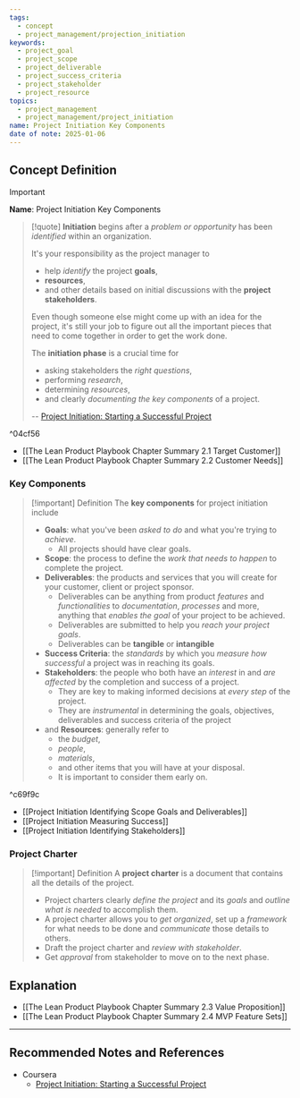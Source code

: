 ```yaml
---
tags:
  - concept
  - project_management/projection_initiation
keywords:
  - project_goal
  - project_scope
  - project_deliverable
  - project_success_criteria
  - project_stakeholder
  - project_resource
topics:
  - project_management
  - project_management/project_initiation
name: Project Initiation Key Components
date of note: 2025-01-06
---
```


## Concept Definition

>[!important]
>**Name**: Project Initiation Key Components

>[!quote]
>**Initiation** begins after a *problem or opportunity* has been *identified* within an organization.
>
>It's your responsibility as the project manager to 
>- help *identify* the project **goals**, 
>- **resources**, 
>- and other details based on initial discussions with the **project stakeholders**. 
>
>Even though someone else might come up with an idea for the project, it's still your job to figure out all the important pieces that need to come together in order to get the work done.
>  
>  
>The **initiation phase** is a crucial time for
>- asking stakeholders the *right questions*, 
>- performing *research*, 
>- determining *resources*, 
>- and clearly *documenting the key components* of a project.  
>  
>  
>-- [Project Initiation: Starting a Successful Project](https://www.coursera.org/learn/project-initiation-google/home/welcome)  

^04cf56

- [[The Lean Product Playbook Chapter Summary 2.1 Target Customer]]
- [[The Lean Product Playbook Chapter Summary 2.2 Customer Needs]]

### Key Components

>[!important] Definition
>The **key components** for project initiation include
>- **Goals**: what you've been *asked to do* and what you're trying to *achieve*.
>	- All projects should have clear goals.
>- **Scope**: the process to define the *work that needs to happen* to complete the project.
>- **Deliverables**:  the products and services that you will create for your customer, client or project sponsor.
>	- Deliverables can be anything from product *features* and *functionalities* to *documentation*, *processes* and more, anything that *enables the goal* of your project to be achieved.
>	- Deliverables are submitted to help you *reach your project goals*.
>	- Deliverables can be **tangible** or **intangible**
>- **Success Criteria**: the *standards* by which you *measure* *how successful* a project was in reaching its goals.
>- **Stakeholders**:  the people who both have an *interest* in and *are affected* by the completion and success of a project.
>	- They are key to making informed decisions at *every step* of the project.
>	- They are *instrumental* in determining the goals, objectives, deliverables and success criteria of the project
>- and **Resources**: generally refer to 
>	- the *budget*, 
>	- *people*, 
>	- *materials*, 
>	- and other items that you will have at your disposal.
>	- It is important to consider them early on.

^c69f9c


- [[Project Initiation Identifying Scope Goals and Deliverables]]
- [[Project Initiation Measuring Success]]
- [[Project Initiation Identifying Stakeholders]]

### Project Charter

>[!important] Definition
>A **project charter** is a document that contains all the details of the project. 
>- Project charters clearly *define the project* and its *goals* and *outline what is needed* to accomplish them.
>- A project charter allows you to *get organized*, set up a *framework* for what needs to be done and *communicate* those details to others.
>- Draft the project charter and *review with stakeholder*.
>- Get *approval* from stakeholder to move on to the next phase.


## Explanation


- [[The Lean Product Playbook Chapter Summary 2.3 Value Proposition]]
- [[The Lean Product Playbook Chapter Summary 2.4 MVP Feature Sets]]



-----------
##  Recommended Notes and References

- Coursera
	- [Project Initiation: Starting a Successful Project](https://www.coursera.org/learn/project-initiation-google/home/welcome)